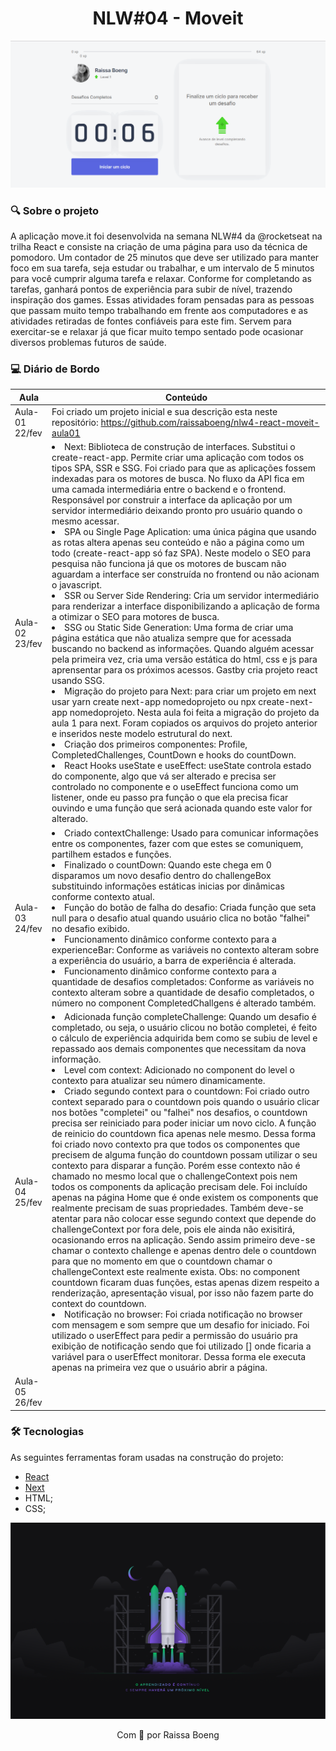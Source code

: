 <h1 align="center">NLW#04 - Moveit</h1> 

<img src=".github/moveit.gif">
</br>


### :mag: Sobre o projeto

A aplicação move.it foi desenvolvida na semana NLW#4 da @rocketseat na trilha React e consiste na criação de uma página para uso da técnica de pomodoro. Um contador de 25 minutos que deve ser utilizado para manter foco em sua tarefa, seja estudar ou trabalhar, e um intervalo de 5 minutos para você cumprir alguma tarefa e relaxar. Conforme for completando as tarefas, ganhará pontos de experiência para subir de nível, trazendo inspiração dos games. Essas atividades foram pensadas para as pessoas que passam muito tempo trabalhando em frente aos computadores e as atividades retiradas de fontes confiáveis para este fim. Servem para exercitar-se e relaxar já que ficar muito tempo sentado pode ocasionar diversos problemas futuros de saúde. 


### 💻 Diário de Bordo 
**Aula** | **Conteúdo**
------------ | -------------
Aula-01 22/fev | Foi criado um projeto inicial e sua descrição esta neste repositório: https://github.com/raissaboeng/nlw4-react-moveit-aula01
Aula-02 23/fev | <li> Next: Biblioteca de construção de interfaces. Substitui o create-react-app. Permite criar uma aplicação com todos os tipos SPA, SSR e SSG. Foi criado para que as aplicações fossem indexadas para os motores de busca. No fluxo da API fica em uma camada intermediária entre o backend e o frontend. Responsável por construir a interface da aplicação por um servidor intermediário deixando pronto pro usuário quando o mesmo acessar. </li> <li>SPA ou Single Page Aplication: uma única página que usando as rotas altera apenas seu conteúdo e não a página como um todo (create-react-app só faz SPA). Neste modelo o SEO para pesquisa não funciona já que os motores de buscam não aguardam a interface ser construída no frontend ou não acionam o javascript. </li> <li>SSR ou Server Side Rendering: Cria um servidor intermediário para renderizar a interface disponibilizando a aplicação de forma a otimizar o SEO para motores de busca.</li> <li>SSG ou Static Side Generation: Uma forma de criar uma página estática que não atualiza sempre que for acessada buscando no backend as informações. Quando alguém acessar pela primeira vez, cria uma versão estática do html, css e js para aprensentar para os próximos acessos. Gastby cria projeto react usando SSG. </li> <li>Migração do projeto para Next: para criar um projeto em next usar yarn create next-app nomedoprojeto ou npx create-next-app nomedoprojeto. Nesta aula foi feita a migração do projeto da aula 1 para next. Foram copiados os arquivos do projeto anterior e inseridos neste modelo estrutural do next.</li> <li> Criação dos primeiros componentes: Profile, CompletedChallenges, CountDown e hooks do countDown.</li> <li> React Hooks useState e useEffect: useState controla estado do componente, algo que vá ser alterado e precisa ser controlado no componente e o useEffect funciona como um listener, onde eu passo pra função o que ela precisa ficar ouvindo e uma função que será acionada quando este valor for alterado.</li>
Aula-03 24/fev | <li>Criado contextChallenge: Usado para comunicar informações entre os componentes, fazer com que estes se comuniquem, partilhem estados e funções. </li> <li> Finalizado o countDown: Quando este chega em 0 disparamos um novo desafio dentro do challengeBox substituindo informações estáticas inicias por dinâmicas conforme contexto atual.</li> <li>Função do botão de falha do desafio: Criada função que seta null para o desafio atual quando usuário clica no botão "falhei" no desafio exibido. </li> <li> Funcionamento dinâmico conforme contexto para a experienceBar: Conforme as variáveis no contexto alteram sobre a experiência do usuário, a barra de experiência é alterada. </li> <li>Funcionamento dinâmico conforme contexto para a quantidade de desafios completados: Conforme as variáveis no contexto alteram sobre a quantidade de desafio completados, o número no component CompletedChallgens é alterado também. </li>
Aula-04 25/fev | <li>Adicionada função completeChallenge: Quando um desafio é completado, ou seja, o usuário clicou no botão completei, é feito o cálculo de experiência adquirida bem como se subiu de level e repassado aos demais componentes que necessitam da nova informação.</li> <li>Level com context: Adicionado no component do level o contexto para atualizar seu número dinamicamente. </li> <li>Criado segundo context para o countdown: Foi criado outro context separado para o countdown pois quando o usuário clicar nos botões "completei" ou "falhei" nos desafios, o countdown precisa ser reiniciado para poder iniciar um novo ciclo. A função de reinicio do countdown fica apenas nele mesmo. Dessa forma foi criado novo contexto pra que todos os componentes que precisem de alguma função do countdown possam utilizar o seu contexto para disparar a função. Porém esse contexto não é chamado no mesmo local que o challengeContext pois nem todos os components da aplicação precisam dele. Foi incluído apenas na página Home que é onde existem os components que realmente precisam de suas propriedades. Também deve-se atentar para não colocar esse segundo context que depende do challengeContext por fora dele, pois ele ainda não exisitirá, ocasionando erros na aplicação. Sendo assim primeiro deve-se chamar o contexto challenge e apenas dentro dele o countdown para que no momento em que o countdown chamar o challengeContext este realmente exista. Obs: no component countdown ficaram duas funções, estas apenas dizem respeito a renderização, apresentação visual, por isso não fazem parte do context do countdown. </li> <li>Notificação no browser: Foi criada notificação no browser com mensagem e som sempre que um desafio for iniciado. Foi utilizado o userEffect para pedir a permissão do usuário pra exibição de notificação sendo que foi utilizado [] onde ficaria a variável para o userEffect monitorar. Dessa forma ele executa apenas na primeira vez que o usuário abrir a página. </li>
Aula-05 26/fev | 

### 🛠 Tecnologias

As seguintes ferramentas foram usadas na construção do projeto:

- [React](https://pt-br.reactjs.org/)
- [Next](https://nextjs.org/)
- HTML;
- CSS;

<img src=".github/Wallpaper.png">
</br>
<p align="center">Com 💜 por Raissa Boeng</p>

